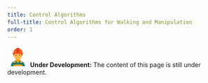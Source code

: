 ```yaml
---
title: Control Algorithms
full-title: Control Algorithms for Walking and Manipulation
order: 1
---
```


![Under Construction](/resources/images/worker-male-48.png) **Under Development:** The content of this page is still under development.